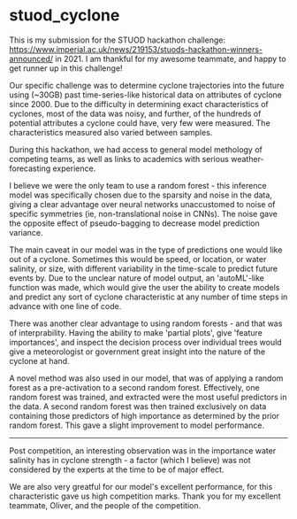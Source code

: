 # stuod_cyclone

This is my submission for the STUOD hackathon challenge: https://www.imperial.ac.uk/news/219153/stuods-hackathon-winners-announced/ in 2021.
I am thankful for my awesome teammate, and happy to get runner up in this challenge!

Our specific challenge was to determine cyclone trajectories into the future using (~30GB) past time-series-like historical data on attributes of cyclone since 2000. Due to the difficulty in determining exact characteristics of cyclones, most of the data was noisy, and further, of the hundreds of potential attributes a cyclone could have, very few were measured. The characteristics measured also varied between samples.

During this hackathon, we had access to general model methology of competing teams, as well as links to academics with serious weather-forecasting experience.

I believe we were the only team to use a random forest - this inference model was specifically chosen due to the sparsity and noise in the data, giving a clear advantage over neural networks unaccustomed to noise of specific symmetries (ie, non-translational noise in CNNs). The noise gave the opposite effect of pseudo-bagging to decrease model prediction variance.

The main caveat in our model was in the type of predictions one would like out of a cyclone. Sometimes this would be speed, or location, or water salinity, or size, with different variability in the time-scale to predict future events by. Due to the unclear nature of model output, an 'autoML'-like function was made, which would give the user the ability to create models and predict any sort of cyclone characteristic at any number of time steps in advance with one line of code.

There was another clear advantage to using random forests - and that was of interprability. Having the ability to make 'partial plots', give 'feature importances', and inspect the decision process over individual trees would give a meteorologist or government great insight into the nature of the cyclone at hand.

A novel method was also used in our model, that was of applying a random forest as a pre-activation to a second random forest. Effectively, one random forest was trained, and extracted were the most useful predictors in the data. A second random forest was then trained exclusively on data containing those predictors of high importance as determined by the prior random forest. This gave a slight improvement to model performance.

---
Post competition, an interesting observation was in the importance water salinity has in cyclone strength - a factor (which I believe) was not considered by the experts at the time to be of major effect.

We are also very greatful for our model's excellent performance, for this characteristic gave us high competition marks.
Thank you for my excellent teammate, Oliver, and the people of the competition.
